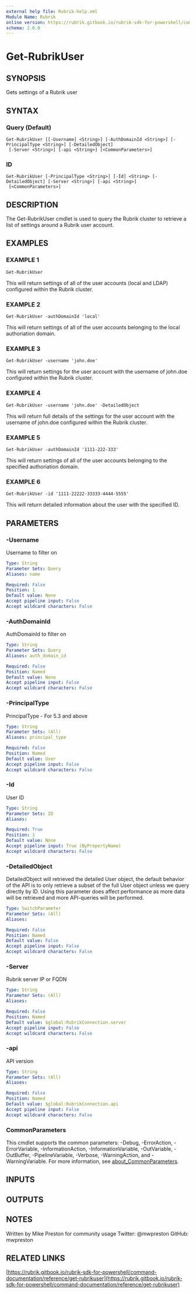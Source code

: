 ```yaml
---
external help file: Rubrik-help.xml
Module Name: Rubrik
online version: https://rubrik.gitbook.io/rubrik-sdk-for-powershell/command-documentation/reference/get-rubrikuser
schema: 2.0.0
---
```


# Get-RubrikUser

## SYNOPSIS
Gets settings of a Rubrik user

## SYNTAX

### Query (Default)
```
Get-RubrikUser [[-Username] <String>] [-AuthDomainId <String>] [-PrincipalType <String>] [-DetailedObject]
 [-Server <String>] [-api <String>] [<CommonParameters>]
```

### ID
```
Get-RubrikUser [-PrincipalType <String>] [-Id] <String> [-DetailedObject] [-Server <String>] [-api <String>]
 [<CommonParameters>]
```

## DESCRIPTION
The Get-RubrikUser cmdlet is used to query the Rubrik cluster to retrieve a list of settings around a Rubrik user account.

## EXAMPLES

### EXAMPLE 1
```
Get-RubrikUser
```

This will return settings of all of the user accounts (local and LDAP) configured within the Rubrik cluster.

### EXAMPLE 2
```
Get-RubrikUser -authDomainId 'local'
```

This will return settings of all of the user accounts belonging to the local authoriation domain.

### EXAMPLE 3
```
Get-RubrikUser -username 'john.doe'
```

This will return settings for the user account with the username of john.doe configured within the Rubrik cluster.

### EXAMPLE 4
```
Get-RubrikUser -username 'john.doe' -DetailedObject
```

This will return full details of the settings for the user account with the username of john.doe configured within the Rubrik cluster.

### EXAMPLE 5
```
Get-RubrikUser -authDomainId '1111-222-333'
```

This will return settings of all of the user accounts belonging to the specified authoriation domain.

### EXAMPLE 6
```
Get-RubrikUser -id '1111-22222-33333-4444-5555'
```

This will return detailed information about the user with the specified ID.

## PARAMETERS

### -Username
Username to filter on

```yaml
Type: String
Parameter Sets: Query
Aliases: name

Required: False
Position: 1
Default value: None
Accept pipeline input: False
Accept wildcard characters: False
```

### -AuthDomainId
AuthDomainId to filter on

```yaml
Type: String
Parameter Sets: Query
Aliases: auth_domain_id

Required: False
Position: Named
Default value: None
Accept pipeline input: False
Accept wildcard characters: False
```

### -PrincipalType
PrincipalType - For 5.3 and above

```yaml
Type: String
Parameter Sets: (All)
Aliases: principal_type

Required: False
Position: Named
Default value: User
Accept pipeline input: False
Accept wildcard characters: False
```

### -Id
User ID

```yaml
Type: String
Parameter Sets: ID
Aliases:

Required: True
Position: 1
Default value: None
Accept pipeline input: True (ByPropertyName)
Accept wildcard characters: False
```

### -DetailedObject
DetailedObject will retrieved the detailed User object, the default behavior of the API is to only retrieve a subset of the full User object unless we query directly by ID.
Using this parameter does affect performance as more data will be retrieved and more API-queries will be performed.

```yaml
Type: SwitchParameter
Parameter Sets: (All)
Aliases:

Required: False
Position: Named
Default value: False
Accept pipeline input: False
Accept wildcard characters: False
```

### -Server
Rubrik server IP or FQDN

```yaml
Type: String
Parameter Sets: (All)
Aliases:

Required: False
Position: Named
Default value: $global:RubrikConnection.server
Accept pipeline input: False
Accept wildcard characters: False
```

### -api
API version

```yaml
Type: String
Parameter Sets: (All)
Aliases:

Required: False
Position: Named
Default value: $global:RubrikConnection.api
Accept pipeline input: False
Accept wildcard characters: False
```

### CommonParameters
This cmdlet supports the common parameters: -Debug, -ErrorAction, -ErrorVariable, -InformationAction, -InformationVariable, -OutVariable, -OutBuffer, -PipelineVariable, -Verbose, -WarningAction, and -WarningVariable. For more information, see [about_CommonParameters](http://go.microsoft.com/fwlink/?LinkID=113216).

## INPUTS

## OUTPUTS

## NOTES
Written by Mike Preston for community usage
Twitter: @mwpreston
GitHub: mwpreston

## RELATED LINKS

[https://rubrik.gitbook.io/rubrik-sdk-for-powershell/command-documentation/reference/get-rubrikuser](https://rubrik.gitbook.io/rubrik-sdk-for-powershell/command-documentation/reference/get-rubrikuser)

